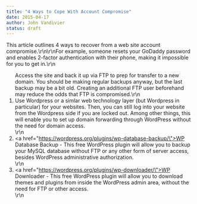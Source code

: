 ```yaml
---
title: "4 Ways to Cope With Account Compromise"
date: 2015-04-17
author: John Vandivier
status: draft
---
```


This article outlines 4 ways to recover from a web site account compromise.\r\n\r\nFor example, someone resets your GoDaddy password and enables 2-factor authentication with their phone, making it impossible for you to get in.\r\n<ol>Access the site and back it up via FTP to prep for transfer to a new domain. You should be making regular backups anyway, but the last backup may be a bit old. Creating an additional FTP user beforehand may reduce the odds that FTP is compromised.\r\n	<li>Use Wordpress or a simlar web technology layer (but Wordpress in particular) for your websites. Then, you can still log into your website from the Wordpress side if you are locked out. Among other things, this will enable you to set up domain forwarding through WordPress without the need for domain access.</li>\r\n	<li><a href=\"https://wordpress.org/plugins/wp-database-backup/\">WP Database Backup</a> - This free WordPress plugin will allow you to backup your MySQL database without FTP or any other form of server access, besides WordPress administrative authorization.</li>\r\n	<li><a href=\"https://wordpress.org/plugins/wp-downloader/\">WP Downloader</a> - This free WordPress plugin will allow you to download themes and plugins from inside the WordPress admin area, without the need for FTP or other access.</li>\r\n</ol>